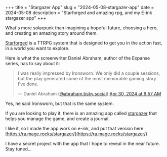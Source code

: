 +++
title = "Stargazer App"
slug = "2024-05-08-stargazer-app"
date = 2024-05-08
description = "Starforged and amazing rpg, and my E-ink stargazer app"
+++

What's more solarpunk than imagining a hopeful future, choosing a hero, and creating an amazing story around them. 

[Starforged](https://www.ironswornrpg.com/product-ironsworn-starforged) is a TTRPG system that is designed to get you in the action fast, in a world you want to explore.

Here is what the screenwriter Daniel Abraham, author of the Expanse series, has to say about it:

<blockquote class="bluesky-embed" data-bluesky-uri="at://did:plc:ndglohgidzmlo5vbjt5breli/app.bsky.feed.post/3kredqbgj2c2c" data-bluesky-cid="bafyreigtpxdtlc7s3fvd4l72uxbvzje2cqslaqxqvijlujlkr627ttdlpu"><p lang="en">I was really impressed by Ironsworn.  We only did a couple sessions, but the play generated some of the most memorable gaming story I’ve done.</p>&mdash; Daniel Abraham (<a href="https://bsky.app/profile/did:plc:ndglohgidzmlo5vbjt5breli?ref_src=embed">@abraham.bsky.social</a>) <a href="https://bsky.app/profile/did:plc:ndglohgidzmlo5vbjt5breli/post/3kredqbgj2c2c?ref_src=embed">Apr 30, 2024 at 9:57 AM</a></blockquote><script async src="https://embed.bsky.app/static/embed.js" charset="utf-8"></script>

Yes, he said Ironsworn, but that is the same system.

If you are looking to play it, there is an amazing app called [stargazer](https://github.com/nboughton/stargazer) that helps you manage the game, and create a journal.

I like it, so I made the app work on e-ink, and put that version here [https://ra.mage.rocks/stargazer/](https://ra.mage.rocks/stargazer/)

I have a secret project with the app that I hope to reveal in the near future. Stay tuned...

